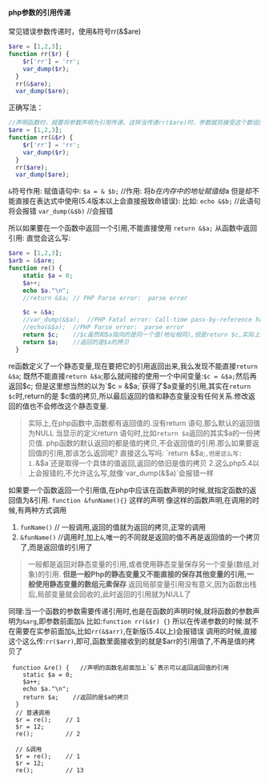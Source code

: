 #### php参数的引用传递
常见错误参数传递时，使用&符号rr(&$are)
```php
$are = [1,2,3];
function rr($r) {
    $r['rr'] = 'rr';
    var_dump($r);
  }
  rr(&$are);
  var_dump($are);
```
正确写法：
```php 
//声明函数时，就要将参数声明为引用传递，这样当传递rr($are)时，参数就将接受这个数组的引用
$are = [1,2,3];
function rr(&$r) {
    $r['rr'] = 'rr';
    var_dump($r);
  }
  rr($are);
  var_dump($are);
```

`&`符号作用:
赋值语句中: 
`$a = & $b;`  //作用: 将$b在内存中的地址赋值给$a
但是却不能直接在表达式中使用(5.4版本以上会直接报致命错误):
比如:
`echo &$b;` //此语句将会报错
`var_dump(&$b)` //会报错

所以如果要在一个函数中返回一个引用,不能直接使用 `return &$a;`
从函数中返回引用:
直觉会这么写:
```php
$are = [1,2,3];
$arb = &$are;
function re() {
    static $a = 0;
    $a++;
    echo $a."\n";
    //return &$a; // PHP Parse error:  parse error

    $c = &$a;
    //var_dump(&$a);  //PHP Fatal error: Call-time pass-by-reference has been removed 
    //echo(&$a);  //PHP Parse error:  parse error
    return $c;    //$c虽然和$a指向的是同一个值(地址相同),但是return $c,实际上就和return $a一样,返回都是值的拷贝
    return $a;    //返回的是$a的拷贝
  }
```
re函数定义了一个静态变量,现在要把它的引用返回出来,我么发现不能直接`return &$a`;
既然不能直接`return &$a`;那么就间接的使用一个中间变量:`$c = &$a;`然后再返回$c;
但是这里想当然的以为`$c = &$a;`获得了$a变量的引用,其实在`return $c`时,return的是
$c值的拷贝,所以最后返回的值和静态变量没有任何关系.修改返回的值也不会修改这个静态变量.

> 实际上,在php函数中,函数都有返回值的.没有return 语句,那么默认的返回值为NULL
> 当显示的定义return 语句时,比如`return $a`返回的其实$a的一份拷贝值.
> php函数的默认返回的都是值的拷贝,不会返回值的引用.那么如果要返回值的引用,那该怎么返回呢?
> 直接这么写吗: `return &$a;`,但是这么写:
>   1.`&$a`还是取得一个具体的值返回,返回的依旧是值的拷贝
>   2.这么php5.4以上会报错的,不允许这么写,就像`var_dump(&$a)`会报错一样

如果要一个函数返回一个引用值,在php中应该在函数声明的时候,就指定函数的返回值为&引用.
`function &funName(){}` 这样的声明
像这样的函数声明,在调用的时候,有两种方式调用
1. `funName()` // 一般调用,返回的值就为返回的拷贝,正常的调用
2. `&funName()` //调用时,加上`&`,唯一的不同就是返回的值不再是返回值的一个拷贝了,而是返回值的引用了

> 一般都是返回对静态变量的引用,或者使用静态变量保存另一个变量(数组,对象)的引用.
> **但是一般Php的静态变量又不能直接的保存其他变量的引用,一般使用静态变量的数组元素保存**
> 返回局部变量引用没有意义,因为函数出栈后,局部变量就会回收的,此时返回的引用就为NULL了

同理:当一个函数的参数需要传递引用时,也是在函数的声明时候,就将函数的参数声明为`&arg`,即参数前面加`&`
比如:`function rr(&$r) {}` 
所以在传递参数的时候:就不在需要在实参前面加`&`,比如`rr(&$arr)`,在新版(5.4以上)会报错误
调用的时候,直接这个这么传:`rr($arr)`,即可,函数里面接收到的就是$arr的引用值了,不再是值的拷贝了

```
 function &re() {   //声明的函数名前面加上`&`表示可以返回返回值的引用
    static $a = 0;
    $a++;
    echo $a."\n";
    return $a;    //返回的是$a的拷贝
  }
  // 普通调用
  $r = re();    // 1
  $r = 12;          
  re();         // 2

  // &调用
  $r = re();    // 1
  $r = 12;          
  re();         // 13
```